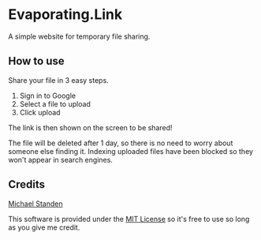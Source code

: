 # Evaporating.Link

A simple website for temporary file sharing.

## How to use

Share your file in 3 easy steps.

1. Sign in to Google
2. Select a file to upload
3. Click upload

The link is then shown on the screen to be shared!

The file will be deleted after 1 day, so there is no need to worry about someone else finding it.
Indexing uploaded files have been blocked so they won't appear in search engines.

## Credits

[Michael Standen](https://michael.standen.link)

This software is provided under the [MIT License](https://tldrlegal.com/license/mit-license) so it's free to use so long as you give me credit.
